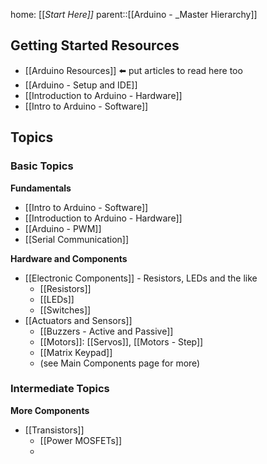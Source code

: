 home: [[_Start Here]]_
parent::[[Arduino - _Master Hierarchy]]

## Getting Started Resources
- [[Arduino Resources]] ⬅️ put articles to read here too
- [[Arduino - Setup and IDE]]
- [[Introduction to Arduino - Hardware]]
- [[Intro to Arduino - Software]]

## Topics

### Basic Topics
**Fundamentals**
- [[Intro to Arduino - Software]]
- [[Introduction to Arduino - Hardware]]
- [[Arduino - PWM]]
- [[Serial Communication]]


**Hardware and Components**
- [[Electronic Components]] - Resistors, LEDs and the like
	- [[Resistors]]
	- [[LEDs]]
	- [[Switches]]
- [[Actuators and Sensors]]
	- [[Buzzers - Active and Passive]]
	- [[Motors]]: [[Servos]], [[Motors - Step]]
	- [[Matrix Keypad]]
	- (see Main Components page for more)

### Intermediate Topics

**More Components**
- [[Transistors]]
	- [[Power MOSFETs]]
	- 
